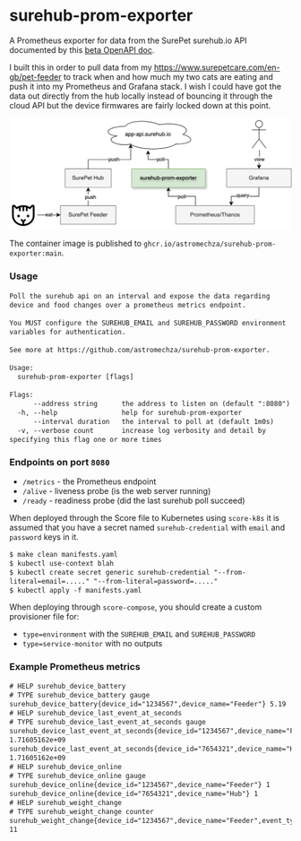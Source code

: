 # surehub-prom-exporter

A Prometheus exporter for data from the SurePet surehub.io API documented by this [beta OpenAPI doc](https://app-api.beta.surehub.io/index.html).

I built this in order to pull data from my <https://www.surepetcare.com/en-gb/pet-feeder> to track when and how much my two cats are eating and push it into my Prometheus and Grafana stack. I wish I could have got the data out directly from the hub locally instead of bouncing it through the cloud API but the device firmwares are fairly locked down at this point. 

![arrows](arrows.drawio.png)

The container image is published to `ghcr.io/astromechza/surehub-prom-exporter:main`.

### Usage

```
Poll the surehub api on an interval and expose the data regarding device and food changes over a prometheus metrics endpoint.

You MUST configure the SUREHUB_EMAIL and SUREHUB_PASSWORD environment variables for authentication.

See more at https://github.com/astromechza/surehub-prom-exporter.

Usage:
  surehub-prom-exporter [flags]

Flags:
      --address string      the address to listen on (default ":8080")
  -h, --help                help for surehub-prom-exporter
      --interval duration   the interval to poll at (default 1m0s)
  -v, --verbose count       increase log verbosity and detail by specifying this flag one or more times
```

### Endpoints on port `8080`

- `/metrics` - the Prometheus endpoint
- `/alive` - liveness probe (is the web server running)
- `/ready` - readiness probe (did the last surehub poll succeed)

When deployed through the Score file to Kubernetes using `score-k8s` it is assumed that you have a secret named `surehub-credential` with `email` and `password` keys in it.

```
$ make clean manifests.yaml
$ kubectl use-context blah
$ kubectl create secret generic surehub-credential "--from-literal=email=....." "--from-literal=password=....." 
$ kubectl apply -f manifests.yaml
```

When deploying through `score-compose`, you should create a custom provisioner file for:

- `type=environment` with the `SUREHUB_EMAIL` and `SUREHUB_PASSWORD`
- `type=service-monitor` with no outputs

### Example Prometheus metrics

```
# HELP surehub_device_battery 
# TYPE surehub_device_battery gauge
surehub_device_battery{device_id="1234567",device_name="Feeder"} 5.19
# HELP surehub_device_last_event_at_seconds 
# TYPE surehub_device_last_event_at_seconds gauge
surehub_device_last_event_at_seconds{device_id="1234567",device_name="Feeder"} 1.71605162e+09
surehub_device_last_event_at_seconds{device_id="7654321",device_name="Hub"} 1.71605162e+09
# HELP surehub_device_online 
# TYPE surehub_device_online gauge
surehub_device_online{device_id="1234567",device_name="Feeder"} 1
surehub_device_online{device_id="7654321",device_name="Hub"} 1
# HELP surehub_weight_change 
# TYPE surehub_weight_change counter
surehub_weight_change{device_id="1234567",device_name="Feeder",event_type="EAT",pet_id="98765",pet_name="Garfield"} 11
```
